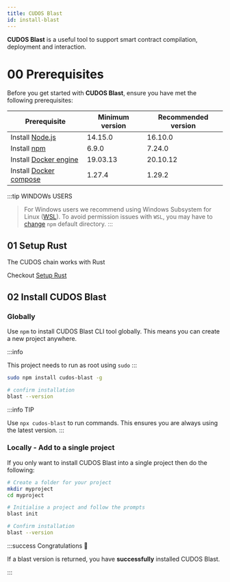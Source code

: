 ```yaml
---
title: CUDOS Blast
id: install-blast
---
```


**CUDOS Blast** is a useful tool to support smart contract compilation, deployment and interaction. 

# 00 Prerequisites

Before you get started with **CUDOS Blast**, ensure you have met the following prerequisites:

| Prerequisite   | Minimum version | Recommended version |
| ---            | ---             | ---                 |
| Install [Node.js](https://nodejs.org/en/download/package-manager/)       | 14.15.0         | 16.10.0             |
| Install [npm](https://www.npmjs.com/)            | 6.9.0           | 7.24.0              |
| Install [Docker engine](https://docs.docker.com/engine/install)  | 19.03.13        | 20.10.12            |
| Install [Docker compose](https://github.com/docker/compose) | 1.27.4          | 1.29.2              |  

:::tip WINDOWs USERS
> For Windows users we recommend using Windows Subsystem for Linux ([WSL](https://docs.microsoft.com/en-us/windows/wsl/install-manual#downloading-distros)).
> To avoid permission issues with `WSL`, you may have to [change](https://docs.npmjs.com/resolving-eacces-permissions-errors-when-installing-packages-globally#manually-change-npms-default-directory) `npm` default directory. 
:::

## 01 Setup Rust

The CUDOS chain works with Rust

Checkout [Setup Rust](/docs/build/overview/setup-rust)

## 02 Install CUDOS Blast

### Globally

Use `npm` to install CUDOS Blast CLI tool globally. This means you can create a new project anywhere. 

:::info

This project needs to run as root using `sudo` 
:::

```bash
sudo npm install cudos-blast -g

# confirm installation
blast --version
```
:::info TIP

Use `npx cudos-blast` to run commands. This ensures you are always using the latest version. 
:::

### Locally - Add to a single project

If you only want to install CUDOS Blast into a single project then do the following:

```bash
# Create a folder for your project
mkdir myproject
cd myproject

# Initialise a project and follow the prompts
blast init

# Confirm installation
blast --version
```

:::success Congratulations 🎉

If a blast version is returned, you have **successfully** installed CUDOS Blast.

:::


